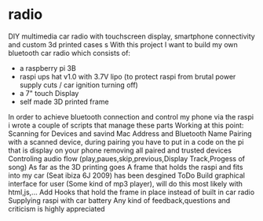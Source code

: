 # radio
DIY multimedia car radio with touchscreen display, smartphone connectivity and custom 3d printed cases
s
With this project I want to build my own bluetooth car radio which consists of:
 - a raspberry pi 3B
 - raspi ups hat v1.0 with 3.7V lipo (to protect raspi from brutal power supply cuts / car ignition turning off)
 - a 7" touch Display
 - self made 3D printed frame
 
In order to achieve bluetooth connection and control my phone via the raspi i wrote a couple of scripts 
that manage these parts
Working at this point:
Scanning for Devices and savind Mac Address and Bluetooth Name
Pairing with a scanned device, during pairing you have to put in a code on the pi that is display on your phone
removing  all paired and trusted devices
Controling audio flow (play,paues,skip,previous,Display Track,Progess of song)
As far as the 3D printing goes
A frame that holds the raspi and fits into my car (Seat ibiza 6J 2009) has been desgined
ToDo
Build graphical interface for user (Some kind of mp3 player), will do this most likely with html,js,...
Add Hooks that hold the frame in place instead of built in car radio
Supplying raspi with car battery
Any kind of feedback,questions and criticism is highly appreciated
